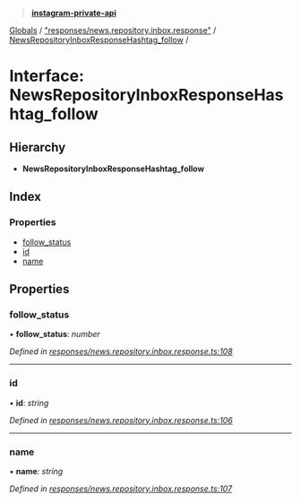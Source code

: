 > **[instagram-private-api](../README.md)**

[Globals](../README.md) / ["responses/news.repository.inbox.response"](../modules/_responses_news_repository_inbox_response_.md) / [NewsRepositoryInboxResponseHashtag_follow](_responses_news_repository_inbox_response_.newsrepositoryinboxresponsehashtag_follow.md) /

# Interface: NewsRepositoryInboxResponseHashtag_follow

## Hierarchy

* **NewsRepositoryInboxResponseHashtag_follow**

## Index

### Properties

* [follow_status](_responses_news_repository_inbox_response_.newsrepositoryinboxresponsehashtag_follow.md#follow_status)
* [id](_responses_news_repository_inbox_response_.newsrepositoryinboxresponsehashtag_follow.md#id)
* [name](_responses_news_repository_inbox_response_.newsrepositoryinboxresponsehashtag_follow.md#name)

## Properties

###  follow_status

• **follow_status**: *number*

*Defined in [responses/news.repository.inbox.response.ts:108](https://github.com/dilame/instagram-private-api/blob/e9c516c/src/responses/news.repository.inbox.response.ts#L108)*

___

###  id

• **id**: *string*

*Defined in [responses/news.repository.inbox.response.ts:106](https://github.com/dilame/instagram-private-api/blob/e9c516c/src/responses/news.repository.inbox.response.ts#L106)*

___

###  name

• **name**: *string*

*Defined in [responses/news.repository.inbox.response.ts:107](https://github.com/dilame/instagram-private-api/blob/e9c516c/src/responses/news.repository.inbox.response.ts#L107)*